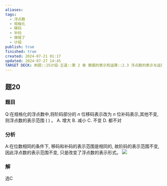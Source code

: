 ```yaml
---
aliases: 
tags:
  - 浮点数
  - 规格化
  - 移码
  - 补码
  - 做错了
  - 计组
publish: true
finished: true
created: 2024-07-21 01:17
updated: 2024-07-27 14:45
TARGET DECK: 刷题::25计组-王道::第 2 章 数据的表示和运算::2.3 浮点数的表示与运算::题20
---
```


## 题20
### 题目
Q:在规格化的浮点数中,将阶码部分的 $n$ 位移码表示改为 $n$ 位补码表示,其他不变,则浮点数的表示范围 ( ) 。
A. 增大 B. 减小 C. 不变 D. 都不对
### 分析
A:在位数相同的条件下, 移码和补码的表示范围是相同的, 故阶码的表示范围不变, 因此浮点数的表示范围不变, 只是改变了浮点数的表示形式。
![](https://img.hwenyi.live/202407271446230.webp)
### 解
选C
<!--ID: 1722065613365-->
